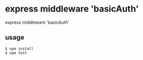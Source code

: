 express middleware 'basicAuth'
==============================================================================

express middleware 'basicAuth'

usage
------------------------------------------------------------------------------

    $ npm install
    $ npm test
